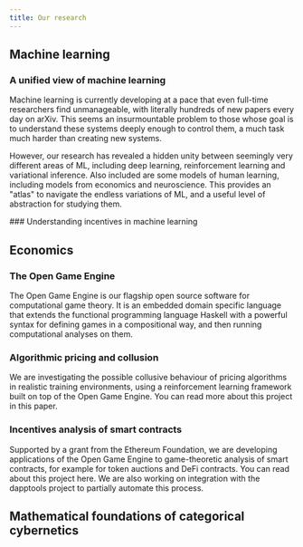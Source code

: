 ```yaml
---
title: Our research
---
```


## Machine learning

### A unified view of machine learning

Machine learning is currently developing at a pace that even full-time researchers find unmanageable, with literally hundreds of new papers every day on arXiv. This seems an insurmountable problem to those whose goal is to understand these systems deeply enough to control them, a much task much harder than creating new systems.

However, our research has revealed a hidden unity between seemingly very different areas of ML, including deep learning, reinforcement learning and variational inference. Also included are some models of human learning, including models from economics and neuroscience. This provides an "atlas" to navigate the endless variations of ML, and a useful level of abstraction for studying them.

### Understanding incentives in machine learning



## Economics

### The Open Game Engine

The Open Game Engine is our flagship open source software for computational game theory. It is an embedded domain specific language that extends the functional programming language Haskell with a powerful syntax for defining games in a compositional way, and then running computational analyses on them.

### Algorithmic pricing and collusion

We are investigating the possible collusive behaviour of pricing algorithms in realistic training environments, using a reinforcement learning framework built on top of the Open Game Engine. You can read more about this project in this paper.

### Incentives analysis of smart contracts

Supported by a grant from the Ethereum Foundation, we are developing applications of the Open Game Engine to game-theoretic analysis of smart contracts, for example for token auctions and DeFi contracts. You can read about this project here. We are also working on integration with the dapptools project to partially automate this process.

## Mathematical foundations of categorical cybernetics
